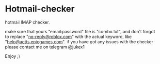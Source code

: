 # Hotmail-checker
hotmail  IMAP checker.

make sure that yours "email:password" file is "combo.txt", and don't forgot to replace "no-reply@roblox.com" with the actual keyword, like "help@actts.epicgames.com".
if you have got any issues with the checker please contact me on telegram @jukex1

Enjoy ;)
